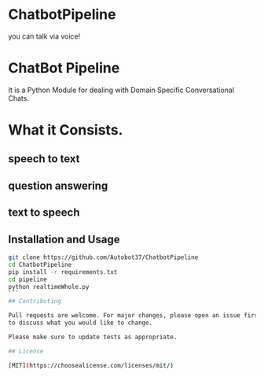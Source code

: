 # ChatbotPipeline
you can talk via voice!
# ChatBot Pipeline

It is a Python Module for dealing with Domain Specific Conversational Chats.

# What it Consists.
## speech to text
## question answering
## text to speech
## Installation and Usage
~~~bash
git clone https://github.com/Autobot37/ChatbotPipeline
cd ChatbotPipeline
pip install -r requirements.txt
cd pipeline
python realtimeWhole.py
```
## Contributing

Pull requests are welcome. For major changes, please open an issue first
to discuss what you would like to change.

Please make sure to update tests as appropriate.

## License

[MIT](https://choosealicense.com/licenses/mit/)
